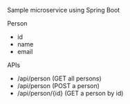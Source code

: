 Sample microservice using Spring Boot

Person
- id
- name
- email

APIs
- /api/person (GET all persons)
- /api/person (POST a person)
- /api/person/{id} (GET a person by id)

